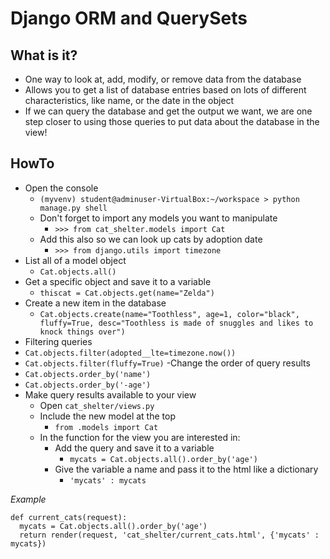 # Django ORM and QuerySets #

## What is it? ##

- One way to look at, add, modify, or remove data from the database
- Allows you to get a list of database entries based on lots of different characteristics, like name, or the date in the object
- If we can query the database and get the output we want, we are one step closer to using those queries to put data about the database in the view!

## HowTo ##

- Open the console
  - `(myvenv) student@adminuser-VirtualBox:~/workspace > python manage.py shell`
  - Don't forget to import any models you want to manipulate
    - `>>> from cat_shelter.models import Cat`
  - Add this also so we can look up cats by adoption date
    - `>>> from django.utils import timezone`
- List all of a model object
  - `Cat.objects.all()`
- Get a specific object and save it to a variable
  - `thiscat = Cat.objects.get(name="Zelda")`
- Create a new item in the database
  - `Cat.objects.create(name="Toothless", age=1, color="black", fluffy=True, desc="Toothless is made of snuggles and likes to knock things over")`
-  Filtering queries
  -  `Cat.objects.filter(adopted__lte=timezone.now())`
  -  `Cat.objects.filter(fluffy=True)`
-Change the order of query results
  - `Cat.objects.order_by('name')`
  - `Cat.objects.order_by('-age')`
- Make query results available to your view
  - Open `cat_shelter/views.py`
  - Include the new model at the top
    - `from .models import Cat`
  - In the function for the view you are interested in:
    - Add the query and save it to a variable
      - `mycats = Cat.objects.all().order_by('age')`
    - Give the variable a name and pass it to the html like a dictionary
      - `'mycats' : mycats`

*Example*

    def current_cats(request):
      mycats = Cat.objects.all().order_by('age')
      return render(request, 'cat_shelter/current_cats.html', {'mycats' : mycats})
